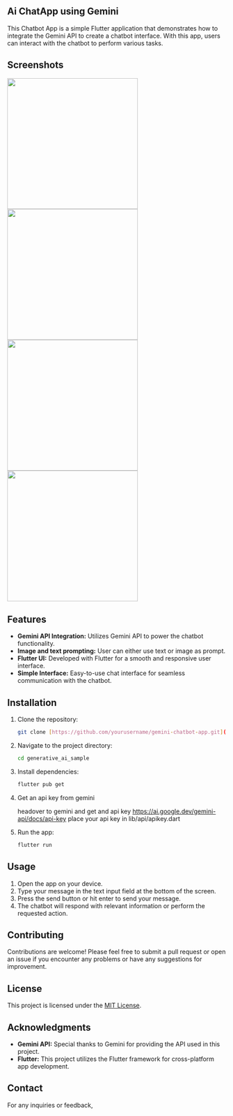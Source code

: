 ## Ai ChatApp using Gemini

This Chatbot App is a simple Flutter application that demonstrates how to integrate the Gemini API to create a chatbot interface. With this app, users can interact with the chatbot to perform various tasks.

## Screenshots

<img src="https://github.com/niranjandahal/generative_ai_sample/blob/main/s1.jpg" width="300">


<img src="https://github.com/niranjandahal/generative_ai_sample/blob/main/s2.jpg" width="300">


<img src="https://github.com/niranjandahal/generative_ai_sample/blob/main/s3.jpg" width="300">


<img src="https://github.com/niranjandahal/generative_ai_sample/blob/main/s4.jpg" width="300">





## Features
- **Gemini API Integration:** Utilizes Gemini API to power the chatbot functionality.
- **Image and text prompting:** User can either use text or image as prompt.
- **Flutter UI:** Developed with Flutter for a smooth and responsive user interface.
- **Simple Interface:** Easy-to-use chat interface for seamless communication with the chatbot.

## Installation

1. Clone the repository:

    ```bash
    git clone [https://github.com/yourusername/gemini-chatbot-app.git](https://github.com/niranjandahal/generative_ai_sample)
    ```

2. Navigate to the project directory:

    ```bash
    cd generative_ai_sample
    ```

3. Install dependencies:

    ```bash
    flutter pub get
    ```

4. Get an api key from gemini

   headover to gemini and get and api key https://ai.google.dev/gemini-api/docs/api-key
   place your api key in lib/api/apikey.dart

6. Run the app:

    ```bash
    flutter run
    ```

## Usage

1. Open the app on your device.
2. Type your message in the text input field at the bottom of the screen.
3. Press the send button or hit enter to send your message.
4. The chatbot will respond with relevant information or perform the requested action.

## Contributing

Contributions are welcome! Please feel free to submit a pull request or open an issue if you encounter any problems or have any suggestions for improvement.

## License

This project is licensed under the [MIT License](LICENSE).

## Acknowledgments

- **Gemini API:** Special thanks to Gemini for providing the API used in this project.
- **Flutter:** This project utilizes the Flutter framework for cross-platform app development.

## Contact

For any inquiries or feedback,
